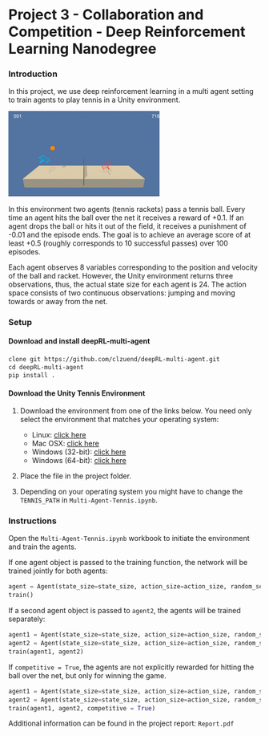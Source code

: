 # Project 3 - Collaboration and Competition - Deep Reinforcement Learning Nanodegree

### Introduction

In this project, we use deep reinforcement learning in a multi agent setting to train agents to play tennis in a Unity environment.

<img src="tennis.gif" width="60%" align="top-left" alt="" title="Trained Agent" />

In this environment two agents (tennis rackets) pass a tennis ball. Every time an agent hits the ball over the net it receives a reward of +0.1. If an agent drops the ball or hits it out of the field, it receives a punishment of -0.01 and the episode ends. The goal is to achieve an average score of at least +0.5 (roughly corresponds to 10 successful passes) over 100 episodes.

Each agent observes 8 variables corresponding to the position and velocity of the ball and racket. However, the Unity environment returns three observations, thus, the actual state size for each agent is 24. The action space consists of two continuous observations: jumping and moving towards or away from the net.


### Setup

#### Download and install deepRL-multi-agent
```
clone git https://github.com/clzuend/deepRL-multi-agent.git
cd deepRL-multi-agent
pip install .
```

#### Download the Unity Tennis Environment
1. Download the environment from one of the links below.  You need only select the environment that matches your operating system:
    - Linux: [click here](https://s3-us-west-1.amazonaws.com/udacity-drlnd/P3/Tennis/Tennis_Linux.zip)
    - Mac OSX: [click here](https://s3-us-west-1.amazonaws.com/udacity-drlnd/P3/Tennis/Tennis.app.zip)
    - Windows (32-bit): [click here](https://s3-us-west-1.amazonaws.com/udacity-drlnd/P3/Tennis/Tennis_Windows_x86.zip)
    - Windows (64-bit): [click here](https://s3-us-west-1.amazonaws.com/udacity-drlnd/P3/Tennis/Tennis_Windows_x86_64.zip)

2. Place the file in the project folder. 

3. Depending on your operating system you might have to change the ``TENNIS_PATH`` in  `Multi-Agent-Tennis.ipynb`. 

### Instructions

Open the `Multi-Agent-Tennis.ipynb` workbook to initiate the environment and train the agents.

If one agent object is passed to the training function, the network will be trained jointly for both agents:

```python
agent = Agent(state_size=state_size, action_size=action_size, random_seed=0)
train()
```

If a second agent object is passed to ``agent2``, the agents will be trained separately:

```python
agent1 = Agent(state_size=state_size, action_size=action_size, random_seed=0)
agent2 = Agent(state_size=state_size, action_size=action_size, random_seed=1)
train(agent1, agent2)
```

If ``competitive = True``, the agents are not explicitly rewarded for hitting the ball over the net, but only for winning the game.

```python
agent1 = Agent(state_size=state_size, action_size=action_size, random_seed=0)
agent2 = Agent(state_size=state_size, action_size=action_size, random_seed=1)
train(agent1, agent2, competitive = True)
```

Additional information can be found in the project report: `Report.pdf`
